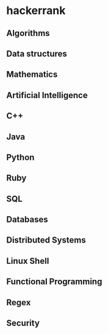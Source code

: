 hackerrank
==========

Algorithms
----------

Data structures
---------------

Mathematics
-----------

Artificial Intelligence
-----------------------

C++
---

Java
----

Python
------

Ruby
----

SQL
---

Databases
---------

Distributed Systems
-------------------

Linux Shell
-----------

Functional Programming
----------------------

Regex
-----

Security
--------
